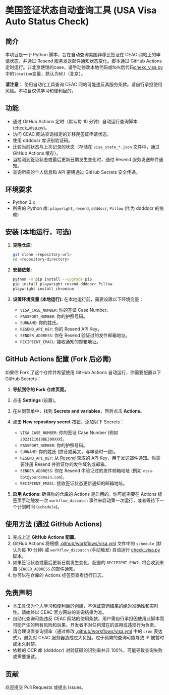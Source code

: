 # 美国签证状态自动查询工具 (USA Visa Auto Status Check)

## 简介

本项目是一个 Python 脚本，旨在自动查询美国非移民签证在 CEAC 网站上的申请状态，并通过 Resend 服务发送邮件通知状态变化。脚本通过 GitHub Actions 定时运行。非北京使馆的case，请手动修改本地代码或fork后代码[chekc_visa.py](check_visa.py)中的`location`变量，默认为`BEJ`（北京）。

**请注意：** 使用自动化工具查询 CEAC 网站可能违反其服务条款。请自行承担使用风险。本项目仅供学习和便利目的。

## 功能

*   通过 GitHub Actions 定时（默认每 10 分钟）自动运行查询脚本 ([check_visa.py](check_visa.py))。
*   访问 CEAC 网站查询指定的非移民签证申请状态。
*   使用 ddddocr 库识别验证码。
*   比较当前状态与上次记录的状态（存储在 `visa_state_*.json` 文件中，通过 GitHub Actions 缓存）。
*   当检测到签证状态或最后更新日期发生变化时，通过 Resend 服务发送邮件通知。
*   查询所需的个人信息和 API 密钥通过 GitHub Secrets 安全传递。

## 环境要求

*   Python 3.x
*   所需的 Python 库: `playwright`, `resend`, `ddddocr`, `Pillow` (作为 ddddocr 的依赖)

## 安装 (本地运行，可选)

1.  **克隆仓库:**
    ```bash
    git clone <repository-url>
    cd <repository-directory>
    ```

2.  **安装依赖:**
    ```bash
    python -m pip install --upgrade pip
    pip install playwright resend ddddocr Pillow
    playwright install chromium
    ```
3.  **设置环境变量 (本地运行):**
    在本地运行前，需要设置以下环境变量：
    *   `VISA_CASE_NUMBER`: 你的签证 Case Number。
    *   `PASSPORT_NUMBER`: 你的护照号码。
    *   `SURNAME`: 你的姓氏。
    *   `RESEND_API_KEY`: 你的 Resend API Key。
    *   `SENDER_ADDRESS`: 你在 Resend 验证过的发件邮箱地址。
    *   `RECIPIENT_EMAIL`: 接收通知的邮箱地址。

## GitHub Actions 配置 (Fork 后必需)

如果你 Fork 了这个仓库并希望使用 GitHub Actions 自动运行，你需要配置以下 GitHub Secrets：

1.  **导航到你的 Fork 仓库页面。**
2.  点击 **Settings** (设置)。
3.  在左侧菜单中，找到 **Secrets and variables**，然后点击 **Actions**。
4.  点击 **New repository secret** 按钮，添加以下 Secrets：
    *   `VISA_CASE_NUMBER`: 你的签证 Case Number (例如 `2023111010BEJ00XXX`)。
    *   `PASSPORT_NUMBER`: 你的护照号码。
    *   `SURNAME`: 你的姓氏 (拼音或英文，与申请时一致)。
    *   `RESEND_API_KEY`: 从 [Resend](https://resend.com/) 获取的 API Key，用于发送邮件通知。你需要注册 Resend 并验证你的发件域名或邮箱。
    *   `SENDER_ADDRESS`: 你在 Resend 中验证过的发件邮箱地址 (例如 `visa-bot@yourdomain.com`)。
    *   `RECIPIENT_EMAIL`: 接收签证状态更新通知的邮箱地址。

5.  **启用 Actions:** 确保你的仓库的 Actions 是启用的。你可能需要在 Actions 标签页手动触发一次 `workflow_dispatch` 事件来启动第一次运行，或者等待下一个计划时间 (`schedule`)。

## 使用方法 (通过 GitHub Actions)

1.  完成上述 **GitHub Actions 配置**。
2.  GitHub Actions 将根据 [.github/workflows/visa.yml](.github/workflows/visa.yml) 文件中的 `schedule` (默认为每 10 分钟) 或 `workflow_dispatch` (手动触发) 自动运行 [check_visa.py](check_visa.py) 脚本。
3.  如果签证状态或最后更新日期发生变化，配置的 `RECIPIENT_EMAIL` 将会收到来自 `SENDER_ADDRESS` 的邮件通知。
4.  你可以在仓库的 Actions 标签页查看运行日志。

## 免责声明

*   本工具仅为个人学习和便利目的创建，不保证查询结果的绝对准确性和实时性。请始终以 CEAC 官方网站的查询结果为准。
*   自动化查询可能违反 CEAC 网站的使用条款。用户需自行承担因使用此脚本而可能产生的所有风险和后果。开发者不对任何潜在的滥用或违规行为负责。
*   请合理设置查询频率（通过修改 [.github/workflows/visa.yml](.github/workflows/visa.yml) 中的 `cron` 表达式），避免对 CEAC 服务器造成过大负担。过于频繁的查询可能导致 IP 被暂时或永久封禁。
*   依赖的 OCR 库 (ddddocr) 对验证码的识别率并非 100%，可能导致查询失败或需要重试。

## 贡献

欢迎提交 Pull Requests 或提出 Issues。
